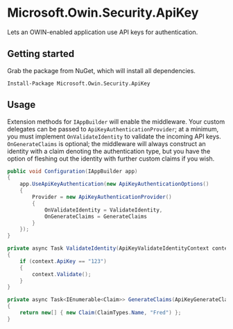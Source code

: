 # Microsoft.Owin.Security.ApiKey
Lets an OWIN-enabled application use API keys for authentication. 

## Getting started
Grab the package from NuGet, which will install all dependencies.

`Install-Package Microsoft.Owin.Security.ApiKey`

## Usage
Extension methods for `IAppBuilder` will enable the middleware. Your custom delegates can be passed to `ApiKeyAuthenticationProvider`; at a minimum, you must implement `OnValidateIdentity` to validate the incoming API keys.
`OnGenerateClaims` is optional; the middleware will always construct an identity with a claim denoting the authentication type, but you have the option of fleshing out the identity with further custom claims if you wish.

```csharp
public void Configuration(IAppBuilder app)
{
    app.UseApiKeyAuthentication(new ApiKeyAuthenticationOptions()
    {
        Provider = new ApiKeyAuthenticationProvider()
        {
            OnValidateIdentity = ValidateIdentity,
            OnGenerateClaims = GenerateClaims
        }
    });
}

private async Task ValidateIdentity(ApiKeyValidateIdentityContext context)
{
    if (context.ApiKey == "123")
    {
        context.Validate();
    }
}

private async Task<IEnumerable<Claim>> GenerateClaims(ApiKeyGenerateClaimsContext context)
{
    return new[] { new Claim(ClaimTypes.Name, "Fred") };
}
```
